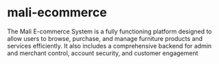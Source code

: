 # mali-ecommerce
 The Mali E-commerce System is a fully functioning platform designed to allow users to browse, purchase,  and manage furniture products and services efficiently. It also includes a comprehensive backend for admin  and merchant control, account security, and customer engagement
